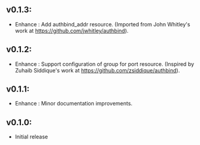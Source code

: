 ## v0.1.3:

* Enhance : Add authbind_addr resource. (Imported from John Whitley's work at https://github.com/jwhitley/authbind).

## v0.1.2:

* Enhance : Support configuration of group for port resource. (Inspired by Zuhaib Siddique's work at https://github.com/zsiddique/authbind).

## v0.1.1:

* Enhance : Minor documentation improvements.

## v0.1.0:

* Initial release